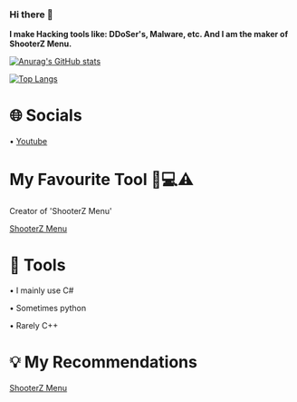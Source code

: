 ### Hi there 👋

**I make Hacking tools like: DDoSer's, Malware, etc. And I am the maker of ShooterZ Menu.**

[![Anurag's GitHub stats](https://github-readme-stats.vercel.app/api?username=MavenCoding157&show_icons=true&theme=radical)](https://github.com/anuraghazra/github-readme-stats)

[![Top Langs](https://github-readme-stats.vercel.app/api/top-langs/?username=MavenCoding157&hide_progress=true)](https://github.com/anuraghazra/github-readme-stats)

# **🌐 Socials**
• [Youtube](https://www.youtube.com/channel/UCkP2YjZfvZIfArYbAUyRLsg)

# **My Favourite Tool 👾💻⚠️**
Creator of 'ShooterZ Menu'

[ShooterZ Menu](https://github.com/MavenCoding157/ShooterZ-menu)

# **🔨 Tools**
• I mainly use C#

• Sometimes python

• Rarely C++

# **💡 My Recommendations**

[ShooterZ Menu](https://github.com/MavenCoding157/ShooterZ-menu)



